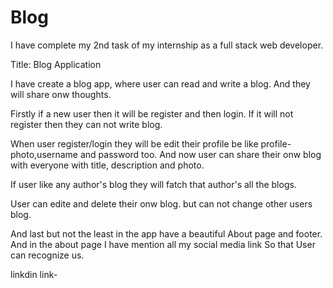 # Blog
I have complete my 2nd task of my internship as a full stack web developer.

Title: Blog Application 

I have create a blog app, where user can read and write a blog. And they will share onw thoughts.

Firstly if a new user then it will be register and then login. If it will not register then they can not write blog.

When user  register/login they will be edit their profile be like profile-photo,username and password too. And now user can share their onw blog with everyone with title, description and photo.

If user like any author's blog they will fatch that author's all the blogs.

User can edite and delete their onw blog. but can not change other users blog.

And last but not the least in the app have a beautiful About page and footer. And in the about page I have mention all my social media link So that User can recognize us.

linkdin link-
